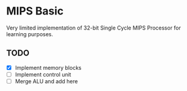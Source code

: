 # MIPS Basic
Very limited implementation of 32-bit Single Cycle MIPS Processor for learning purposes.

## TODO
- [X] Implement memory blocks
- [ ] Implement control unit
- [ ] Merge ALU and add here